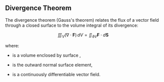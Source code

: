
## Divergence Theorem

The divergence theorem (Gauss's theorem) relates the flux of a vector field through a closed surface to the volume integral of its divergence:

$$
\iiint_V (\nabla \cdot \mathbf{F}) \, dV = \iint_{\partial V} \mathbf{F} \cdot d\mathbf{S}
$$

where:

- is a volume enclosed by surface ,
    
- is the outward normal surface element,
    
- is a continuously differentiable vector field.